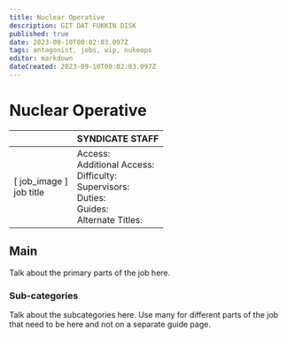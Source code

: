 ```yaml
---
title: Nuclear Operative
description: GIT DAT FUKKIN DISK
published: true
date: 2023-09-10T00:02:03.097Z
tags: antagonist, jobs, wip, nukeops
editor: markdown
dateCreated: 2023-09-10T00:02:03.097Z
---
```


# Nuclear Operative

|                             | SYNDICATE STAFF                                                                                   |
|-----------------------------|----------------------------------------------------------------------------------------------|
| \[ job_image ]<br>job title | Access:<br>Additional Access:<br>Difficulty:<br>Supervisors:<br>Duties:<br>Guides:<br>Alternate Titles: |

## Main 
Talk about the primary parts of the job here.


### Sub-categories
Talk about the subcategories here. Use many for different parts of the job that need to be here and not on a separate guide page.